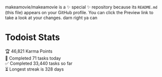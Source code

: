 makeamovie/makeamovie is a ✨ special ✨ repository because its `README.md` (this file) appears on your GitHub profile.
You can click the Preview link to take a look at your changes. darn right ya can

# Todoist Stats

<!-- TODO-IST:START -->
🏆  46,821 Karma Points           
🌸  Completed 71 tasks today           
✅  Completed 33,440 tasks so far           
⏳  Longest streak is 328 days
<!-- TODO-IST:END -->